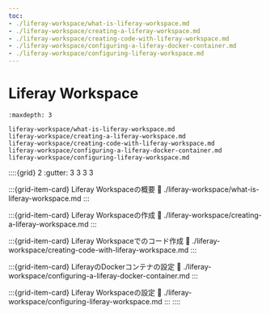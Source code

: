 ```yaml
---
toc:
- ./liferay-workspace/what-is-liferay-workspace.md
- ./liferay-workspace/creating-a-liferay-workspace.md
- ./liferay-workspace/creating-code-with-liferay-workspace.md
- ./liferay-workspace/configuring-a-liferay-docker-container.md
- ./liferay-workspace/configuring-liferay-workspace.md
---
```


# Liferay Workspace

```{toctree}
:maxdepth: 3

liferay-workspace/what-is-liferay-workspace.md
liferay-workspace/creating-a-liferay-workspace.md
liferay-workspace/creating-code-with-liferay-workspace.md
liferay-workspace/configuring-a-liferay-docker-container.md
liferay-workspace/configuring-liferay-workspace.md
```

::::{grid} 2
:gutter: 3 3 3 3

:::{grid-item-card} Liferay Workspaceの概要
:link: ./liferay-workspace/what-is-liferay-workspace.md
:::

:::{grid-item-card} Liferay Workspaceの作成
:link: ./liferay-workspace/creating-a-liferay-workspace.md
:::

:::{grid-item-card} Liferay Workspaceでのコード作成
:link: ./liferay-workspace/creating-code-with-liferay-workspace.md
:::

:::{grid-item-card} LiferayのDockerコンテナの設定
:link: ./liferay-workspace/configuring-a-liferay-docker-container.md
:::

:::{grid-item-card} Liferay Workspaceの設定
:link: ./liferay-workspace/configuring-liferay-workspace.md
:::
::::